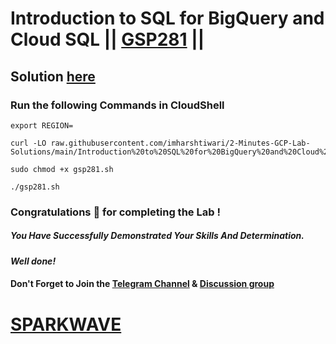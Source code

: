 # Introduction to SQL for BigQuery and Cloud SQL || [GSP281](https://www.cloudskillsboost.google/focuses/2802?parent=catalog) ||

## Solution [here](https://youtu.be/aTiYrXmApyk)

### Run the following Commands in CloudShell
```
export REGION=
```
```
curl -LO raw.githubusercontent.com/imharshtiwari/2-Minutes-GCP-Lab-Solutions/main/Introduction%20to%20SQL%20for%20BigQuery%20and%20Cloud%20SQL/gsp281.sh

sudo chmod +x gsp281.sh

./gsp281.sh
```

### Congratulations 🎉 for completing the Lab !

##### *You Have Successfully Demonstrated Your Skills And Determination.*

#### *Well done!*

#### Don't Forget to Join the [Telegram Channel](https://t.me/sparkwave.01) & [Discussion group](https://t.me/sparkwave.01chats)

# [SPARKWAVE](https://www.youtube.com/@sparkwave.01)
